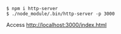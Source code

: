 
```shell
$ npm i http-server
$ ./node_module/.bin/http-server -p 3000
```

Access <http://localhost:3000/index.html>

